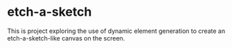# etch-a-sketch

This is project exploring the use of dynamic element generation to create an etch-a-sketch-like canvas on the screen.